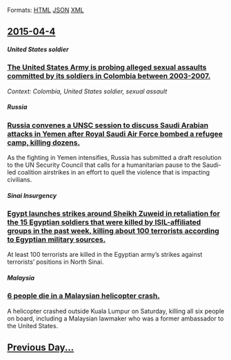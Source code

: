 
Formats: [HTML](2015/04/4/index.html)  [JSON](2015/04/4/index.json)  [XML](2015/04/4/index.xml)  

## [2015-04-4](/news/2015/04/4/index.md)

##### United States soldier
### [The United States Army is probing alleged sexual assaults committed by its soldiers in Colombia between 2003-2007. ](/news/2015/04/4/the-united-states-army-is-probing-alleged-sexual-assaults-committed-by-its-soldiers-in-colombia-between-2003-2007.md)
_Context: Colombia, United States soldier, sexual assault_

##### Russia
### [Russia convenes a UNSC session to discuss Saudi Arabian attacks in Yemen after Royal Saudi Air Force bombed a refugee camp, killing dozens. ](/news/2015/04/4/russia-convenes-a-unsc-session-to-discuss-saudi-arabian-attacks-in-yemen-after-royal-saudi-air-force-bombed-a-refugee-camp-killing-dozens.md)
As the fighting in Yemen intensifies, Russia has submitted a draft resolution to the UN Security Council that calls for a humanitarian pause to the Saudi-led coalition airstrikes in an effort to quell the violence that is impacting civilians.

##### Sinai Insurgency
### [Egypt launches strikes around Sheikh Zuweid in retaliation for the 15 Egyptian soldiers that were killed by ISIL-affiliated groups in the past week, killing about 100 terrorists according to Egyptian military sources. ](/news/2015/04/4/egypt-launches-strikes-around-sheikh-zuweid-in-retaliation-for-the-15-egyptian-soldiers-that-were-killed-by-isil-affiliated-groups-in-the-pa.md)
At least 100 terrorists are killed in the Egyptian army’s strikes against terrorists’ positions in North Sinai.

##### Malaysia
### [6 people die in a Malaysian helicopter crash. ](/news/2015/04/4/6-people-die-in-a-malaysian-helicopter-crash.md)
A helicopter crashed outside Kuala Lumpur on Saturday, killing all six people on board, including a Malaysian lawmaker who was a former ambassador to the United States.

## [Previous Day...](/news/2015/04/3/index.md)

